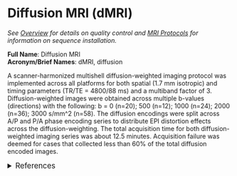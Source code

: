 # Diffusion MRI (dMRI)
*See [Overview](overview.md) for details on quality control and [MRI Protocols](../../mriprotocols/overview.md) for information on sequence installation.*

**Full Name**: Diffusion MRI  
**Acronym/Brief Names**: dMRI, diffusion

A scanner-harmonized multishell diffusion-weighted imaging protocol was implemented across all platforms for both spatial (1.7 mm isotropic) and timing parameters (TR/TE = 4800/88 ms) and a multiband factor of 3.  Diffusion-weighted images were obtained across multiple b-values (directions)  with the following:  b = 0 (n=20); 500 (n=12); 1000 (n=24); 2000 (n=36); 3000 s/mm^2 (n=58).  The diffusion encodings were split across A/P and P/A phase encoding series to distribute EPI distortion effects across the diffusion-weighting.  The total acquisition time for both diffusion-weighted imaging series was about 12.5 minutes.  Acquisition failure was deemed for cases that collected less than 60% of the total diffusion encoded images.

<details class="collapsible references">
  <summary class="references" style="font-size: 1.2em; margin: 0 0 5x;">References</summary>
<ul>
<li>TO DO</a></li>
</ul>
</details>